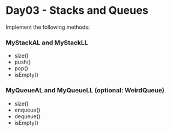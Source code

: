 # Day03 - Stacks and Queues

Implement the following methods:

### MyStackAL and MyStackLL
* size()
* push()
* pop()
* isEmpty()

### MyQueueAL and MyQueueLL (optional: WeirdQueue)
* size()
* enqueue()
* dequeue()
* isEmpty()
